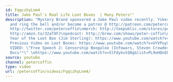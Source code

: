 ```yaml
---
id: FqqczhyLnm4
title: Jake Paul's Real Life Loot Boxes  | Many Peters⁴⁷
description: "Mystery Brand sponsored a Jake Paul video recently. Yikes.\nsubscribe
  and ring the bell and/or become a patron @ http://patreon.com/petercoffin\n\nfollow:
  http://twitter.com/petercoffin\nmerch: http://teepublic.com/stores/peter-coffin?ref_id=6134\nbook:
  http://amzn.to/32aT4FJ\npodcast: http://brew.com/shows/peter-coffin\n\n\n*****************\n\nThe
  Year of the Loot Box (Jim Sterling): https://www.youtube.com/watch?v=NLDid1UNyg8\n\nMy
  Previous Video on Loot Boxes: https://www.youtube.com/watch?v=UYVPuyXd0h0&list=PL9oHQnEByWyXvr2aDaQl8xEg23ZD8wV_K\n\n-~-~~-~~~-~~-~-\nNEW
  VIDEO: \"Free Speech 2: Censorship Boogaloo (Infowars, Steven Crowder) | Very Important
  Docs²³\" \nhttps://www.youtube.com/watch?v=SlFdykutQ0g&list=PL9oHQnEByWyXObkJN9YYQS9hxBjpN8RLG\n-~-~~-~~~-~~-~-"
source: youtube
channel: petercoffin
type: video
url: /petercoffin/videos/FqqczhyLnm4/
---
```

